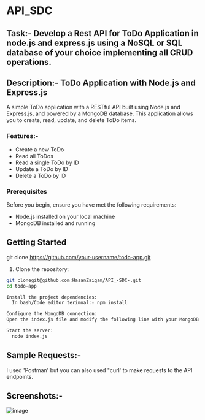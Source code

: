 # API_SDC
## Task:- Develop a Rest API for ToDo Application in node.js and express.js using a NoSQL or SQL database of your choice implementing all CRUD operations.
## Description:- ToDo Application with Node.js and Express.js

A simple ToDo application with a RESTful API built using Node.js and Express.js, and powered by a MongoDB database. This application allows you to create, read, update, and delete ToDo items.

### Features:-
- Create a new ToDo
- Read all ToDos
- Read a single ToDo by ID
- Update a ToDo by ID
- Delete a ToDo by ID
  
### Prerequisites

Before you begin, ensure you have met the following requirements:

- Node.js installed on your local machine
- MongoDB installed and running

## Getting Started
git clone https://github.com/your-username/todo-app.git

1. Clone the repository:

```bash
git clonegit@github.com:HasanZaigam/API_-SDC-.git
cd todo-app

Install the project dependencies:
  In bash/Code editor terimnal:- npm install

Configure the MongoDB connection:
Open the index.js file and modify the following line with your MongoDB connection string:

Start the server:
  node index.js
```

## Sample Requests:-
I used 'Postman' but you can also used "curl' to make requests to the API endpoints.

## Screenshots:-
![image](https://github.com/HasanZaigam/API_-SDC-/assets/121241913/cbc45994-e05b-4e77-988f-e36bb65f6518)



